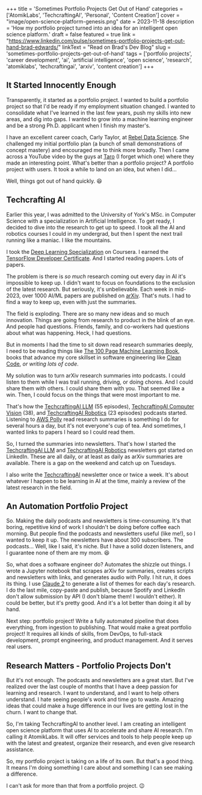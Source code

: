 +++
title = 'Sometimes Portfolio Projects Get Out of Hand'
categories = ['AtomikLabs', 'TechcraftingAI', 'Personal', 'Content Creation']
cover = "image/open-science-platform-genesis.png"
date = 2023-11-18
description = 'How my portfolio project turned into an idea for an intelligent open science platform.'
draft = false
featured = true
link = "https://www.linkedin.com/pulse/sometimes-portfolio-projects-get-out-hand-brad-edwards/"
linkText = "Read on Brad's Dev Blog"
slug = 'sometimes-portfolio-projects-get-out-of-hand'
tags = ['portfolio projects', 'career development', 'ai', 'artificial intelligence', 'open science', 'research', 'atomiklabs', 'techcraftingai', 'arxiv', 'content creation']
+++

## It Started Innocently Enough

Transparently, it started as a portfolio project. I wanted to build a portfolio project so that I'd be ready if my employment situation changed. I wanted to consolidate what I've learned in the last few years, push my skills into new areas, and dig into gaps. I wanted to grow into a machine learning engineer and be a strong Ph.D. applicant when I finish my master's.

I have an excellent career coach, Carly Taylor, at [Rebel Data Science](https://www.rebeldatascience.com/). She challenged my initial portfolio plan (a bunch of small demonstrations of concept mastery) and encouraged me to think more broadly. Then I came across a YouTube video by the guys at [Taro](https://jointaro.com) (I forget which one) where they made an interesting point. What's better than a portfolio project? A portfolio project with users. It took a while to land on an idea, but when I did...

Well, things got out of hand quickly. 😆

## Techcrafting AI

Earlier this year, I was admitted to the University of York's MSc. in Computer Science with a specialization in Artificial Intelligence. To get ready, I decided to dive into the research to get up to speed. I took all the AI and robotics courses I could in my undergrad, but then I spent the next trail running like a maniac. I like the mountains.

I took the [Deep Learning Specialization](https://www.coursera.org/specializations/deep-learning) on Coursera. I earned the [TensorFlow Developer Certificate](https://www.tensorflow.org/certificate). And I started reading papers. Lots of papers.

The problem is there is _so much_ research coming out every day in AI it's impossible to keep up. I didn't want to focus on foundations to the exclusion of the latest research. But seriously, it's unbelievable. Each week in mid-2023, over 1000 AI/ML papers are published on [arXiv](https://arxiv.org/). That's nuts. I had to find a way to keep up, even with just the summaries.

The field is exploding. There are so many new ideas and so much innovation. Things are going from research to product in the blink of an eye. And people had questions. Friends, family, and co-workers had questions about what was happening. Heck, I had questions.

But in moments I had the time to sit down read research summaries deeply, I need to be reading things like [The 100 Page Machine Learning Book](https://themlbook.com/), books that advance my core skillset in software engineering like [Clean Code](https://www.amazon.com/Clean-Code-Handbook-Software-Craftsmanship/dp/0132350882), _or writing lots of code_.

My solution was to turn arXiv research summaries into podcasts. I could listen to them while I was trail running, driving, or doing chores. And I could share them with others. I could share them with you. That seemed like a win. Then, I could focus on the things that were most important to me.

That's how the [TechcraftingAI LLM](https://podcasters.spotify.com/pod/show/brad-edwards7) (55 episodes), [TechcraftingAI Computer Vision](https://podcasters.spotify.com/pod/show/brad-edwards24) (38), and [TechcraftingAI Robotics](https://podcasters.spotify.com/pod/show/brad-edwards1) (23 episodes) podcasts started. Listening to [AWS Polly](https://aws.amazon.com/polly/) read research summaries is something I do for several hours a day, but it's not everyone's cup of tea. And sometimes, I wanted links to papers I heard so I could read them.

So, I turned the summaries into newsletters. That's how I started the [TechcraftingAI LLM](https://www.linkedin.com/build-relation/newsletter-follow?entityUrn=7114658433022259200) and [TechcraftingAI Robotics](https://www.linkedin.com/build-relation/newsletter-follow?entityUrn=7122964022873784320) newsletters got started on LinkedIn. These are all daily, or at least as daily as arXiv summaries are available. There is a gap on the weekend and catch up on Tuesdays.

I also write the [TechcraftingAI](https://www.linkedin.com/build-relation/newsletter-follow?entityUrn=7093747007571308544) newsletter once or twice a week. It's about whatever I happen to be learning in AI at the time, mainly a review of the latest research in the field.

## An Automation Portfolio Project

So. Making the daily podcasts and newsletters is time-consuming. It's that boring, repetitive kind of work I shouldn't be doing before coffee each morning. But people find the podcasts and newsletters useful (like me!), so I wanted to keep it up. The newsletters have about 300 subscribers. The podcasts... Well, like I said, it's niche. But I have a solid dozen listeners, and I guarantee none of them are my mom. 😆

So, what does a software engineer do? Automates the shizzle out things. I wrote a Jupyter notebook that scrapes arXiv for summaries, creates scripts and newsletters with links, and generates audio with Polly. I hit run, it does its thing. I use [Claude 2](https://www.anthropic.com/index/claude-2) to generate a list of themes for each day's research. I do the last mile, copy-paste and publish, because Spotify and LinkedIn don't allow submission by API (I don't blame them! I wouldn't either). It could be better, but it's pretty good. And it's a lot better than doing it all by hand.

Next step: portfolio project! Write a fully automated pipeline that does everything, from ingestion to publishing. That would make a great portfolio project! It requires all kinds of skills, from DevOps, to full-stack development, prompt engineering, and product management. And it serves real users.

## Research Matters - Portfolio Projects Don't

But it's not enough. The podcasts and newsletters are a great start. But I've realized over the last couple of months that I have a deep passion for learning and research. I want to understand, and I want to help others understand. I hate seeing people's work and time go to waste. Amazing ideas that could make a huge difference in our lives are getting lost in the churn. I want to change that.

So, I'm taking TechcraftingAI to another level. I am creating an intelligent open science platform that uses AI to accelerate and share AI research. I'm calling it AtomikLabs. It will offer services and tools to help people keep up with the latest and greatest, organize their research, and even give research assistance.

So, my portfolio project is taking on a life of its own. But that's a good thing. It means I'm doing something I care about and something I can see making a difference.

I can't ask for more than that from a portfolio project. 😉
